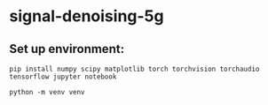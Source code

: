 # signal-denoising-5g

## Set up environment: 
<code>pip install numpy scipy matplotlib torch torchvision torchaudio tensorflow jupyter notebook</code>

<code>python -m venv venv</code>
